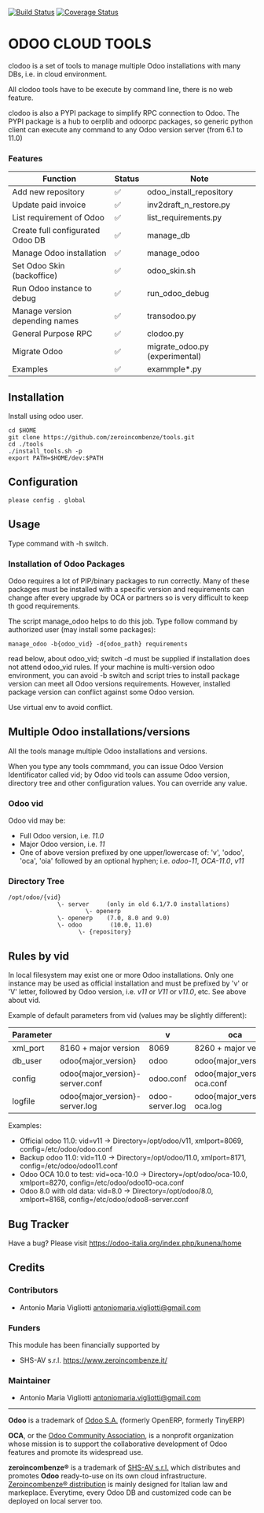 [![Build Status](https://travis-ci.org/OCA/maintainer-quality-tools.svg)](https://travis-ci.org/OCA/maintainer-quality-tools)
[![Coverage Status](https://coveralls.io/repos/OCA/maintainer-quality-tools/badge.svg)](https://coveralls.io/r/OCA/maintainer-quality-tools)

ODOO CLOUD TOOLS
================

clodoo is a set of tools to manage multiple Odoo installations with many DBs,
i.e. in cloud environment.

All clodoo tools have to be execute by command line, there is no web feature.

clodoo is also a PYPI package to simplify RPC connection to Odoo.
The PYPI package is a hub to oerplib and odoorpc packages, so generic python client
can execute any command to any Odoo version server (from 6.1 to 11.0)


### Features

Function | Status | Note
--- | --- | ---
Add new repository | :white_check_mark: | odoo_install_repository
Update paid invoice | :white_check_mark: | inv2draft_n_restore.py
List requirement of Odoo | :white_check_mark: | list_requirements.py
Create full configurated Odoo DB | :white_check_mark: | manage_db
Manage Odoo installation | :white_check_mark: | manage_odoo
Set Odoo Skin (backoffice) | :white_check_mark: | odoo_skin.sh
Run Odoo instance to debug | :white_check_mark: | run_odoo_debug
Manage version depending names | :white_check_mark: | transodoo.py
General Purpose RPC | :white_check_mark: | clodoo.py
Migrate Odoo | :white_check_mark: | migrate_odoo.py (experimental)
Examples | :white_check_mark: | exammple*.py


Installation
------------

Install using odoo user.

    cd $HOME
    git clone https://github.com/zeroincombenze/tools.git
    cd ./tools
    ./install_tools.sh -p
    export PATH=$HOME/dev:$PATH


Configuration
-------------

    please config . global


Usage
-----

Type command with -h switch.

### Installation of Odoo Packages

Odoo requires a lot of PIP/binary packages to run correctly.
Many of these packages must be installed with a specific version and
requirements can change after every upgrade by OCA or partners
so is very difficult to keep th good requirements.

The script manage_odoo helps to do this job.
Type follow command by authorized user (may install some packages):

    manage_odoo -b{odoo_vid} -d{odoo_path} requirements

read below, about odoo_vid; switch -d must be supplied if installation does not attend odoo_vid rules.
If your machine is multi-version odoo environment, you can avoid -b switch and script tries to install package version can meet all Odoo versions requirements.
However, installed package version can conflict against some Odoo version.

Use virtual env to avoid conflict.


Multiple Odoo installations/versions
------------------------------------

All the tools manage multiple Odoo installations and versions.

When you type any tools commmand, you can issue Odoo Version Identificator
called vid; by Odoo vid tools can assume Odoo version, directory tree
and other configuration values. You can override any value.

### Odoo vid

Odoo vid may be:

* Full Odoo version, i.e. *11.0*
* Major Odoo version, i.e. *11*
* One of above version prefixed by one upper/lowercase of: 'v', 'odoo', 'oca', 'oia' followed by an optional hyphen; i.e. *odoo-11*, *OCA-11.0*, *v11*

### Directory Tree

    /opt/odoo/{vid}
                  \- server     (only in old 6.1/7.0 installations)
                          \- openerp
                  \- openerp    (7.0, 8.0 and 9.0)
                  \- odoo        (10.0, 11.0)
                        \- {repository}

## Rules by vid

In local filesystem may exist one or more Odoo installations.
Only one instance may be used as official installation and must be prefixed
by 'v' or 'V' letter, followed by Odoo version, i.e. *v11* or *V11* or *v11.0*, etc.
See above about vid.

Example of default parameters from vid (values may be slightly different):

Parameter | <no vid> | v | oca | Note
----------|----------------------|------|-----------------------|------
xml_port  | 8160 + major version | 8069 |  8260 + major version |
db_user   | odoo{major_version} | odoo | odoo{major_version} | i.e *odoo11*
config    | odoo{major_version}-server.conf | odoo.conf | odoo{major_version}-oca.conf | Directory /etc/odoo
logfile   | odoo{major_version}-server.log | odoo-server.log | odoo{major_version}-oca.log | Directory /var/log/odoo

Examples:
* Official odoo 11.0: vid=v11 -> Directory=/opt/odoo/v11, xmlport=8069, config=/etc/odoo/odoo.conf
* Backup odoo 11.0: vid=11.0 -> Directory=/opt/odoo/11.0, xmlport=8171, config=/etc/odoo/odoo11.conf
* Odoo OCA 10.0 to test: vid=oca-10.0 -> Directory=/opt/odoo/oca-10.0, xmlport=8270, config=/etc/odoo/odoo10-oca.conf
* Odoo 8.0 with old data: vid=8.0 -> Directory=/opt/odoo/8.0, xmlport=8168, config=/etc/odoo/odoo8-server.conf


Bug Tracker
-----------

Have a bug? Please visit https://odoo-italia.org/index.php/kunena/home


Credits
-------

### Contributors

* Antonio Maria Vigliotti <antoniomaria.vigliotti@gmail.com>

### Funders

This module has been financially supported by

* SHS-AV s.r.l. <https://www.zeroincombenze.it/>

### Maintainer

* Antonio Maria Vigliotti <antoniomaria.vigliotti@gmail.com>

[//]: # (copyright)

----

**Odoo** is a trademark of [Odoo S.A.](https://www.odoo.com/) (formerly OpenERP, formerly TinyERP)

**OCA**, or the [Odoo Community Association](http://odoo-community.org/), is a nonprofit organization whose
mission is to support the collaborative development of Odoo features and
promote its widespread use.

**zeroincombenze®** is a trademark of [SHS-AV s.r.l.](http://www.shs-av.com/)
which distributes and promotes **Odoo** ready-to-use on its own cloud infrastructure.
[Zeroincombenze® distribution](http://wiki.zeroincombenze.org/en/Odoo)
is mainly designed for Italian law and markeplace.
Everytime, every Odoo DB and customized code can be deployed on local server too.

[//]: # (end copyright)
